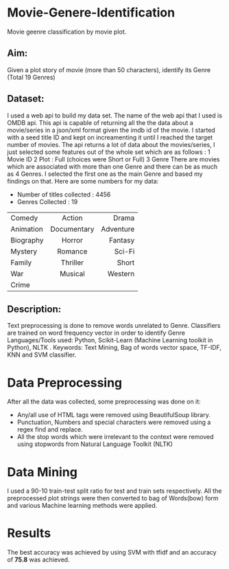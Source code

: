 # Movie-Genere-Identification
Movie geenre classification by movie plot.
## Aim: 
Given a plot story of movie (more than 50 characters), identify its Genre (Total 19 Genres)
## Dataset: 
I used a web api to build my data set. The name of the web api that I used is OMDB api. This api is capable of returning all the the data about a movie/series in a json/xml format given the imdb id of the movie. I started with a seed title ID and kept on increamenting it until I reached the target number of movies.
The api returns a lot of data about the movies/series, I just selected some features out of the whole set which are as follows :
1 Movie ID
2 Plot : Full (choices were Short or Full)
3 Genre
There are movies which are associated with more than one Genre and there can be as much as 4 Genres. I selected the first one as the main Genre and based my findings on that.
Here are some numbers for my data:
* Number of titles collected : 4456
* Genres Collected : 19


|               |               |       |
| ------------- |:-------------:| -----:|
| Comedy      | Action        | Drama |
| Animation   | Documentary   | Adventure |
| Biography   | Horror        | Fantasy |
| Mystery     | Romance       | Sci-Fi |
| Family      | Thriller      | Short |
| War         | Musical       | Western |
| Crime        |              |       | 

## Description: 
Text preprocessing is done to remove words unrelated to Genre. 
Classifiers are trained on word frequency vector in order to identify Genre 
Languages/Tools used: Python, Scikit-Learn (Machine Learning toolkit in Python), NLTK .
Keywords: Text Mining, Bag of words vector space, TF-IDF, KNN and SVM classifier.

Data Preprocessing
==================

After all the data was collected, some preprocessing was done on it:

* Any/all use of HTML tags were removed using BeautifulSoup library.
* Punctuation, Numbers and special characters were removed using a regex find and replace.
* All the stop words which were irrelevant to the context were removed using stopwords from Natural Language Toolkit (NLTK)


Data Mining
===========

I used a 90-10 train-test split ratio for test and train sets respectively.
All the preprocessed plot strings were then converted to bag of
Words(bow) form and various Machine learning methods were applied.

Results
===========
The best accuracy was achieved by using SVM with tfidf and an accuracy of **75.8** was achieved.





